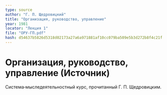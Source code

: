 ```yaml
---
type: source
author: "Г. П. Щедровицкий"
title: "Организация, руководство, управление"
year: 1981
locator: "Лекция 1"
file: "ОРУ-ГП.pdf"
hash: d54637b5826d5318d02173a27a6a971881af10cc079ba509e5b3d272b8f4c21f
---
```


# Организация, руководство, управление (Источник)

Система‑мыследеятельностный курс, прочитанный Г.&nbsp;П.&nbsp;Щедровицким.